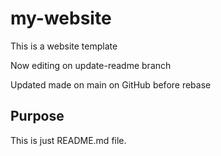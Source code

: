 # my-website

This is a website template

Now editing on update-readme branch

Updated made on main on GitHub before rebase

## Purpose

This is just README.md file.
